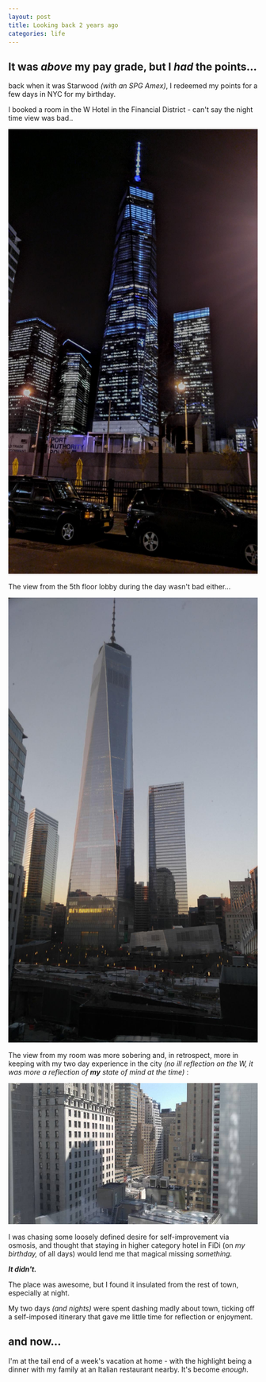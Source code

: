 ```yaml
---
layout: post
title: Looking back 2 years ago
categories: life
---
```

## It was _above_ my pay grade, but I _had_ the points...

back when it was Starwood _(with an SPG Amex)_, I redeemed my points for a few days in NYC for my birthday.

I booked a room in the W Hotel in the Financial District - can't say the night time view was bad..

![1 WTC at night, outside the W Hotel](/img/uploads/12967969_10102340372970607_7525037066069056681_o.jpg "1 WTC at night, outside the W Hotel")

The view from the 5th floor lobby during the day wasn't bad either...

![1 WTC from the 5th floor lobby of the W Hotel, in the daytime](/img/uploads/12968171_10102340210012177_1377551417584852282_o.jpg "1 WTC from the 5th floor lobby of the W Hotel, in the daytime")

The view from my room was more sobering and, in retrospect, more in keeping with my two day experience in the city _(no ill reflection on the W, it was more a reflection of **my**_ _state of mind at the time)_ :

![View from my room at the W Hotel in FiDI](/img/uploads/13010891_10102339901365707_41879305853270328_n.jpg "View from my room at the W Hotel in FiDI")

I was chasing some loosely defined desire for self-improvement via osmosis, and thought that staying in higher category hotel in FiDi (on _my birthday,_ of all days) would lend me that magical missing _something._

**_It didn't._**

The place was awesome, but I found it insulated from the rest of town, especially at night.

My two days _(and nights)_ were spent dashing madly about town, ticking off a self-imposed itinerary that gave me little time for reflection or enjoyment.

## and now...

I'm at the tail end of a week's vacation at home - with the highlight being a dinner with my family at an Italian restaurant nearby.  It's become _enough_.
